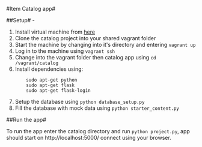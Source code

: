 #Item Catalog app#

##Setup# -

 1. Install virtual machine from [here](https://github.com/udacity/fullstack-nanodegree-vm)
 2. Clone the catalog project into your shared vagrant folder
 3. Start the machine by changing into it's directory and entering `vagrant up`
 4. Log in to the machine using `vagrant ssh`
 5. Change into the vagrant folder then catalog app using `cd /vagrant/catalog`
 6. Install dependencies using:
    ```
    	sudo apt-get python
    	sudo apt-get flask
    	sudo apt-get flask-login
    ```
 7. Setup the database using `python database_setup.py`
 8. Fill the database with mock data using `python starter_content.py`

##Run the app#

  To run the app enter the catalog directory and run `python project.py`,
    app should start on http://localhost:5000/ connect using your browser.
